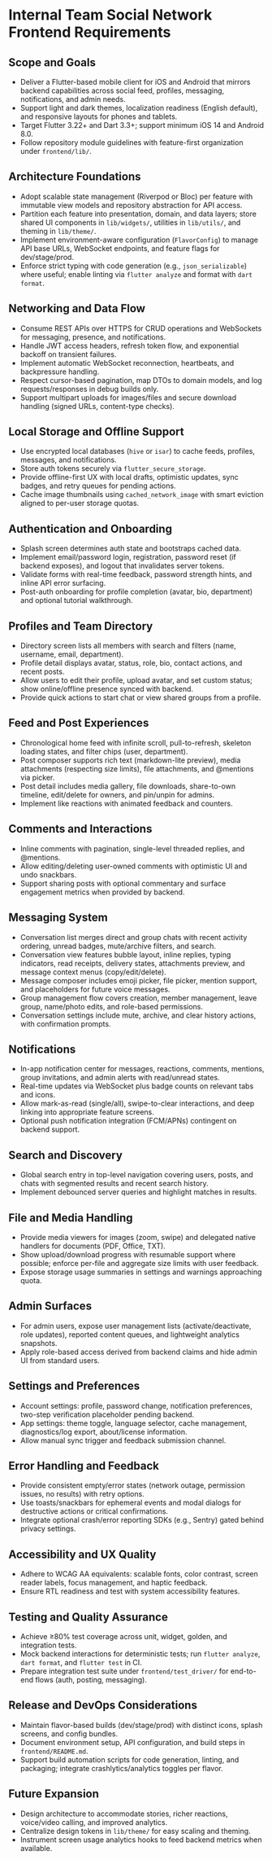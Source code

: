 # Internal Team Social Network Frontend Requirements

## Scope and Goals
- Deliver a Flutter-based mobile client for iOS and Android that mirrors backend capabilities across social feed, profiles, messaging, notifications, and admin needs.
- Support light and dark themes, localization readiness (English default), and responsive layouts for phones and tablets.
- Target Flutter 3.22+ and Dart 3.3+; support minimum iOS 14 and Android 8.0.
- Follow repository module guidelines with feature-first organization under `frontend/lib/`.

## Architecture Foundations
- Adopt scalable state management (Riverpod or Bloc) per feature with immutable view models and repository abstraction for API access.
- Partition each feature into presentation, domain, and data layers; store shared UI components in `lib/widgets/`, utilities in `lib/utils/`, and theming in `lib/theme/`.
- Implement environment-aware configuration (`FlavorConfig`) to manage API base URLs, WebSocket endpoints, and feature flags for dev/stage/prod.
- Enforce strict typing with code generation (e.g., `json_serializable`) where useful; enable linting via `flutter analyze` and format with `dart format`.

## Networking and Data Flow
- Consume REST APIs over HTTPS for CRUD operations and WebSockets for messaging, presence, and notifications.
- Handle JWT access headers, refresh token flow, and exponential backoff on transient failures.
- Implement automatic WebSocket reconnection, heartbeats, and backpressure handling.
- Respect cursor-based pagination, map DTOs to domain models, and log requests/responses in debug builds only.
- Support multipart uploads for images/files and secure download handling (signed URLs, content-type checks).

## Local Storage and Offline Support
- Use encrypted local databases (`hive` or `isar`) to cache feeds, profiles, messages, and notifications.
- Store auth tokens securely via `flutter_secure_storage`.
- Provide offline-first UX with local drafts, optimistic updates, sync badges, and retry queues for pending actions.
- Cache image thumbnails using `cached_network_image` with smart eviction aligned to per-user storage quotas.

## Authentication and Onboarding
- Splash screen determines auth state and bootstraps cached data.
- Implement email/password login, registration, password reset (if backend exposes), and logout that invalidates server tokens.
- Validate forms with real-time feedback, password strength hints, and inline API error surfacing.
- Post-auth onboarding for profile completion (avatar, bio, department) and optional tutorial walkthrough.

## Profiles and Team Directory
- Directory screen lists all members with search and filters (name, username, email, department).
- Profile detail displays avatar, status, role, bio, contact actions, and recent posts.
- Allow users to edit their profile, upload avatar, and set custom status; show online/offline presence synced with backend.
- Provide quick actions to start chat or view shared groups from a profile.

## Feed and Post Experiences
- Chronological home feed with infinite scroll, pull-to-refresh, skeleton loading states, and filter chips (user, department).
- Post composer supports rich text (markdown-lite preview), media attachments (respecting size limits), file attachments, and @mentions via picker.
- Post detail includes media gallery, file downloads, share-to-own timeline, edit/delete for owners, and pin/unpin for admins.
- Implement like reactions with animated feedback and counters.

## Comments and Interactions
- Inline comments with pagination, single-level threaded replies, and @mentions.
- Allow editing/deleting user-owned comments with optimistic UI and undo snackbars.
- Support sharing posts with optional commentary and surface engagement metrics when provided by backend.

## Messaging System
- Conversation list merges direct and group chats with recent activity ordering, unread badges, mute/archive filters, and search.
- Conversation view features bubble layout, inline replies, typing indicators, read receipts, delivery states, attachments preview, and message context menus (copy/edit/delete).
- Message composer includes emoji picker, file picker, mention support, and placeholders for future voice messages.
- Group management flow covers creation, member management, leave group, name/photo edits, and role-based permissions.
- Conversation settings include mute, archive, and clear history actions, with confirmation prompts.

## Notifications
- In-app notification center for messages, reactions, comments, mentions, group invitations, and admin alerts with read/unread states.
- Real-time updates via WebSocket plus badge counts on relevant tabs and icons.
- Allow mark-as-read (single/all), swipe-to-clear interactions, and deep linking into appropriate feature screens.
- Optional push notification integration (FCM/APNs) contingent on backend support.

## Search and Discovery
- Global search entry in top-level navigation covering users, posts, and chats with segmented results and recent search history.
- Implement debounced server queries and highlight matches in results.

## File and Media Handling
- Provide media viewers for images (zoom, swipe) and delegated native handlers for documents (PDF, Office, TXT).
- Show upload/download progress with resumable support where possible; enforce per-file and aggregate size limits with user feedback.
- Expose storage usage summaries in settings and warnings approaching quota.

## Admin Surfaces
- For admin users, expose user management lists (activate/deactivate, role updates), reported content queues, and lightweight analytics snapshots.
- Apply role-based access derived from backend claims and hide admin UI from standard users.

## Settings and Preferences
- Account settings: profile, password change, notification preferences, two-step verification placeholder pending backend.
- App settings: theme toggle, language selector, cache management, diagnostics/log export, about/license information.
- Allow manual sync trigger and feedback submission channel.

## Error Handling and Feedback
- Provide consistent empty/error states (network outage, permission issues, no results) with retry options.
- Use toasts/snackbars for ephemeral events and modal dialogs for destructive actions or critical confirmations.
- Integrate optional crash/error reporting SDKs (e.g., Sentry) gated behind privacy settings.

## Accessibility and UX Quality
- Adhere to WCAG AA equivalents: scalable fonts, color contrast, screen reader labels, focus management, and haptic feedback.
- Ensure RTL readiness and test with system accessibility features.

## Testing and Quality Assurance
- Achieve ≥80% test coverage across unit, widget, golden, and integration tests.
- Mock backend interactions for deterministic tests; run `flutter analyze`, `dart format`, and `flutter test` in CI.
- Prepare integration test suite under `frontend/test_driver/` for end-to-end flows (auth, posting, messaging).

## Release and DevOps Considerations
- Maintain flavor-based builds (dev/stage/prod) with distinct icons, splash screens, and config bundles.
- Document environment setup, API configuration, and build steps in `frontend/README.md`.
- Support build automation scripts for code generation, linting, and packaging; integrate crashlytics/analytics toggles per flavor.

## Future Expansion
- Design architecture to accommodate stories, richer reactions, voice/video calling, and improved analytics.
- Centralize design tokens in `lib/theme/` for easy scaling and theming.
- Instrument screen usage analytics hooks to feed backend metrics when available.
